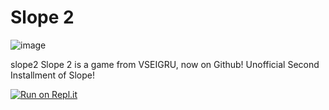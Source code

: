 # Slope 2
![image](https://user-images.githubusercontent.com/81763982/162584270-725a5365-84c9-4645-be29-bb4ed786d812.png)

slope2
Slope 2 is a game from VSEIGRU, now on Github! Unofficial Second Installment of Slope!

[![Run on Repl.it](https://repl.it/badge/github/NYPDdev/Slope-2)](https://repl.it/github/NYPDdev/Slope-2)
